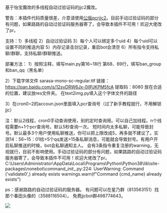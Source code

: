 基于怡宝魔改的多线程自动过验证码的jjc2魔改。

警告：本插件代码质量很差，介意请使用[公版pcrjjc2](https://github.com/cc004/pcrjjc2)。目前手动过验证码的部分有问题，如果路路的自动过验证码服务器寄了，会导致本插件不可用！欢迎大佬改了pr。

支持：1）多线程 2）自动过验证码 3）每个人可以绑定多个uid
4）每个uid可以设置不同的推送内容 5）内存记录击剑记录，重启bot会清空
6）所有指令支持私聊/群聊，支持私聊/群聊推送。

部署方法：
1）按照注释，填写main.py第16~18行
第68、69行，填写ban_group和ban_qq（黑名单）

2）下载字体文件 sarasa-mono-sc-regular.ttf
链接：https://pan.baidu.com/s/12syDRW6Jx-0IlPJKPM5fcA 
提取码：8080
放在合适的位置，建议放res文件夹。
在text2img.py填入这个字体文件的路径

3）在cron0~2的accoun.json里面填入pcr查询号（过了新手教程就行，不用解锁jjc）

注：默认2线程，cron0手动查询使用，别的定时查询用。可以自己加线程。n个线程需要n+1个pcr查询号。默认5秒查询一次。
短时间内太多私聊，可能导致封号。默认最多3个用户使用私聊推送，你可以把上限改成5，再多就不建议了。实测14：56~15：01给>5个qq发送>15条私聊消息，可能就会导致封号。有用户开启私聊推送的时候，bot会私聊通知主人。
会有3条指令重复注册的warning，无视就行，目前不影响使用。手动过验证码的部分有问题，如果路路的自动过验证码服务器寄了，会导致本插件不可用！欢迎大佬改了pr。
C:\Users\Administrator\AppData\Local\Programs\Python\Python38\lib\site-packages\nonebot\command\__init__.py:224: UserWarning: Command ('validate0',) already exists
  warnings.warn(f"Command {cmd_name} already exists")

ps：感谢路路的自动过验证码的服务器。
有问题可以在星乃群（813563151）找那个春田头像的（3588116504）。
免费jjcbot群498774643。

![](C:\Users\zly\AppData\Roaming\marktext\images\2022-10-03-14-20-07-_{O6~]NXY5N7ZQ39I%RZ91I.PNG)